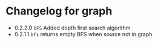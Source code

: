 # Changelog for graph
- 0.2.2.0
  ``DFS`` Added depth first search algorithm
- 0.2.1.1
  ``bfs`` returns empty BFS when source not in graph
